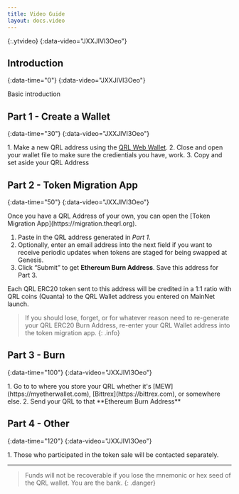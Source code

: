 ```yaml
---
title: Video Guide
layout: docs.video
---
```


>
{:.ytvideo}
{:data-video="JXXJIVI3Oeo"}

## Introduction
{:data-time="0"}
{:data-video="JXXJIVI3Oeo"}

<div markdown="1">
Basic introduction
</div>

## Part 1 - Create a Wallet
{:data-time="30"}
{:data-video="JXXJIVI3Oeo"}

<div markdown="1">
1. Make a new QRL address using the <a href="https://wallet.theqrl.org" target="_blank">QRL Web Wallet</a>.
2. Close and open your wallet file to make sure the credientials you have, work.
3. Copy and set aside your QRL Address
</div>


## Part 2 - Token Migration App
{:data-time="50"}
{:data-video="JXXJIVI3Oeo"}

<div markdown="1">
Once you have a QRL Address of your own, you can open the [Token Migration App](https://migration.theqrl.org). 

1. Paste in the QRL address generated in *Part 1*. 
2. Optionally, enter an email address into the next field if you want to receive periodic updates when tokens are staged for being swapped at Genesis. 
3. Click “Submit” to get **Ethereum Burn Address**. Save this address for Part 3.

Each QRL ERC20 token sent to this address will be credited in a 1:1 ratio with QRL coins (Quanta) to the QRL Wallet address you entered on MainNet launch.

> If you should lose, forget, or for whatever reason need to re-generate your QRL ERC20 Burn Address, re-enter your QRL Wallet address into the token migration app.
{: .info}
</div>

## Part 3 - Burn
{:data-time="100"}
{:data-video="JXXJIVI3Oeo"}

<div markdown="1">
1. Go to to where you store your QRL whether it's [MEW](https://myetherwallet.com), [Bittrex](https://bittrex.com), or somewhere else.
2. Send your QRL to that **Ethereum Burn Address** 
</div>

## Part 4 - Other
{:data-time="120"}
{:data-video="JXXJIVI3Oeo"}

<div markdown="1">
1. Those who participated in the token sale will be contacted separately.
</div>

---

> Funds will not be recoverable if you lose the mnemonic or hex seed of the QRL wallet. You are the bank.
{: .danger}